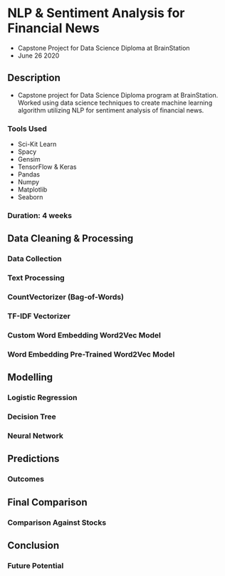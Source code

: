 # NLP & Sentiment Analysis for Financial News
- Capstone Project for Data Science Diploma at BrainStation
- June 26 2020


## Description
 - Capstone project for Data Science Diploma program at BrainStation. Worked using data science techniques to create machine learning algorithm utilizing NLP for sentiment analysis of financial news.
### Tools Used

 - Sci-Kit Learn
 - Spacy
 - Gensim
 - TensorFlow & Keras
 - Pandas
 - Numpy
 - Matplotlib
 - Seaborn

### Duration: 4 weeks

## Data Cleaning & Processing

### Data Collection

### Text Processing

### CountVectorizer (Bag-of-Words)

### TF-IDF Vectorizer

### Custom Word Embedding Word2Vec Model

### Word Embedding Pre-Trained Word2Vec Model

## Modelling

### Logistic Regression

### Decision Tree

### Neural Network

## Predictions

### Outcomes

## Final Comparison

### Comparison Against Stocks

## Conclusion

### Future Potential

